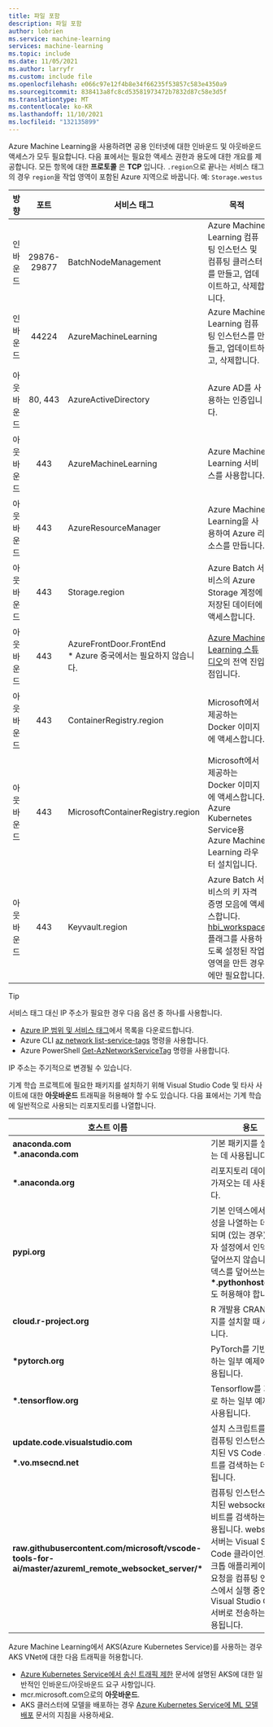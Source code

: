```yaml
---
title: 파일 포함
description: 파일 포함
author: lobrien
ms.service: machine-learning
services: machine-learning
ms.topic: include
ms.date: 11/05/2021
ms.author: larryfr
ms.custom: include file
ms.openlocfilehash: e066c97e12f4b8e34f66235f53857c583e4350a9
ms.sourcegitcommit: 838413a8fc8cd53581973472b7832d87c58e3d5f
ms.translationtype: MT
ms.contentlocale: ko-KR
ms.lasthandoff: 11/10/2021
ms.locfileid: "132135899"
---
```

Azure Machine Learning을 사용하려면 공용 인터넷에 대한 인바운드 및 아웃바운드 액세스가 모두 필요합니다. 다음 표에서는 필요한 액세스 권한과 용도에 대한 개요를 제공합니다. 모든 항목에 대한 __프로토콜__ 은 __TCP__ 입니다. `.region`으로 끝나는 서비스 태그의 경우 `region`을 작업 영역이 포함된 Azure 지역으로 바꿉니다. 예: `Storage.westus`

| 방향 | 포트 | 서비스 태그 | 목적 |
| ----- |:-----:| ----- | ----- |
| 인바운드 | 29876-29877 | BatchNodeManagement | Azure Machine Learning 컴퓨팅 인스턴스 및 컴퓨팅 클러스터를 만들고, 업데이트하고, 삭제합니다. |
| 인바운드 | 44224 | AzureMachineLearning | Azure Machine Learning 컴퓨팅 인스턴스를 만들고, 업데이트하고, 삭제합니다. |
| 아웃바운드 | 80, 443 | AzureActiveDirectory | Azure AD를 사용하는 인증입니다. |
| 아웃바운드 | 443 | AzureMachineLearning | Azure Machine Learning 서비스를 사용합니다. |
| 아웃바운드 | 443 | AzureResourceManager | Azure Machine Learning을 사용하여 Azure 리소스를 만듭니다. |
| 아웃바운드 | 443 | Storage.region | Azure Batch 서비스의 Azure Storage 계정에 저장된 데이터에 액세스합니다. |
| 아웃바운드 | 443 | AzureFrontDoor.FrontEnd</br>* Azure 중국에서는 필요하지 않습니다. | [Azure Machine Learning 스튜디오](https://ml.azure.com)의 전역 진입점입니다. | 
| 아웃바운드 | 443 | ContainerRegistry.region | Microsoft에서 제공하는 Docker 이미지에 액세스합니다. |
| 아웃바운드 | 443 | MicrosoftContainerRegistry.region | Microsoft에서 제공하는 Docker 이미지에 액세스합니다. Azure Kubernetes Service용 Azure Machine Learning 라우터 설치입니다. |
| 아웃바운드 | 443 | Keyvault.region | Azure Batch 서비스의 키 자격 증명 모음에 액세스합니다. [hbi_workspace](/python/api/azureml-core/azureml.core.workspace%28class%29#create-name--auth-none--subscription-id-none--resource-group-none--location-none--create-resource-group-true--sku--basic---friendly-name-none--storage-account-none--key-vault-none--app-insights-none--container-registry-none--cmk-keyvault-none--resource-cmk-uri-none--hbi-workspace-false--default-cpu-compute-target-none--default-gpu-compute-target-none--exist-ok-false--show-output-true-) 플래그를 사용하도록 설정된 작업 영역을 만든 경우에만 필요합니다. |

> [!TIP]
> 서비스 태그 대신 IP 주소가 필요한 경우 다음 옵션 중 하나를 사용합니다.
> * [Azure IP 범위 및 서비스 태그](https://www.microsoft.com/download/details.aspx?id=56519)에서 목록을 다운로드합니다.
> * Azure CLI [az network list-service-tags](/cli/azure/network#az_network_list_service_tags) 명령을 사용합니다.
> * Azure PowerShell [Get-AzNetworkServiceTag](/powershell/module/az.network/get-aznetworkservicetag) 명령을 사용합니다.
> 
> IP 주소는 주기적으로 변경될 수 있습니다.

기계 학습 프로젝트에 필요한 패키지를 설치하기 위해 Visual Studio Code 및 타사 사이트에 대한 __아웃바운드__ 트래픽을 허용해야 할 수도 있습니다. 다음 표에서는 기계 학습에 일반적으로 사용되는 리포지토리를 나열합니다.

| 호스트 이름 | 용도 |
| ----- | ----- |
| **anaconda.com**</br>**\*.anaconda.com** | 기본 패키지를 설치하는 데 사용됩니다. |
| **\*.anaconda.org** | 리포지토리 데이터를 가져오는 데 사용됩니다. |
| **pypi.org** | 기본 인덱스에서 종속성을 나열하는 데 사용되며 (있는 경우) 사용자 설정에서 인덱스를 덮어쓰지 않습니다. 인덱스를 덮어쓰는 경우 **\*.pythonhosted.org** 도 허용해야 합니다. |
| **cloud.r-project.org** | R 개발용 CRAN 패키지를 설치할 때 사용됩니다. |
| **\*pytorch.org** | PyTorch를 기반으로 하는 일부 예제에서 사용됩니다. |
| **\*.tensorflow.org** | Tensorflow를 기반으로 하는 일부 예제에서 사용됩니다. |
| **update.code.visualstudio.com**</br></br>**\*.vo.msecnd.net** | 설치 스크립트를 통해 컴퓨팅 인스턴스에 설치된 VS Code 서버 비트를 검색하는 데 사용됩니다.|
| **raw.githubusercontent.com/microsoft/vscode-tools-for-ai/master/azureml_remote_websocket_server/\*** | 컴퓨팅 인스턴스에 설치된 websocket 서버 비트를 검색하는 데 사용됩니다. websocket 서버는 Visual Studio Code 클라이언트(데스크톱 애플리케이션)의 요청을 컴퓨팅 인스턴스에서 실행 중인 Visual Studio Code 서버로 전송하는 데 사용됩니다.|

Azure Machine Learning에서 AKS(Azure Kubernetes Service)를 사용하는 경우 AKS VNet에 대한 다음 트래픽을 허용합니다.

* [Azure Kubernetes Service에서 송신 트래픽 제한](../articles/aks/limit-egress-traffic.md) 문서에 설명된 AKS에 대한 일반적인 인바운드/아웃바운드 요구 사항입니다.
* mcr.microsoft.com으로의 __아웃바운드__.
* AKS 클러스터에 모델을 배포하는 경우 [Azure Kubernetes Service에 ML 모델 배포](../articles/machine-learning/how-to-deploy-azure-kubernetes-service.md#connectivity) 문서의 지침을 사용하세요.
